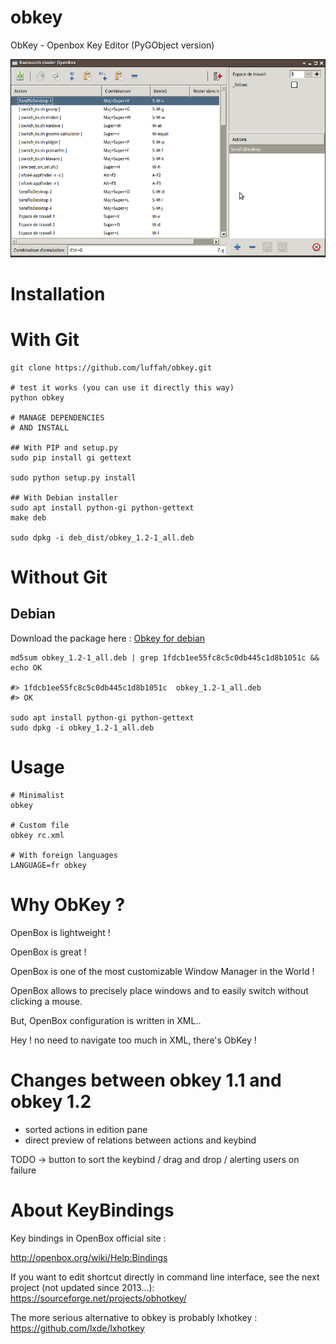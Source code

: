 # obkey
ObKey - Openbox Key Editor (PyGObject version)

![ObKey](wiki/screenshot_obkey.png)


# Installation

# With Git
```shell
git clone https://github.com/luffah/obkey.git

# test it works (you can use it directly this way)
python obkey

# MANAGE DEPENDENCIES
# AND INSTALL

## With PIP and setup.py
sudo pip install gi gettext

sudo python setup.py install

## With Debian installer 
sudo apt install python-gi python-gettext
make deb

sudo dpkg -i deb_dist/obkey_1.2-1_all.deb
```

# Without Git

## Debian

Download the package here : [Obkey for debian](https://github.com/luffah/obkey/raw/master/deb_dist/obkey_1.2-1_all.deb)


```shell
md5sum obkey_1.2-1_all.deb | grep 1fdcb1ee55fc8c5c0db445c1d8b1051c && echo OK

#> 1fdcb1ee55fc8c5c0db445c1d8b1051c  obkey_1.2-1_all.deb
#> OK

sudo apt install python-gi python-gettext
sudo dpkg -i obkey_1.2-1_all.deb
```

# Usage
```shell
# Minimalist
obkey

# Custom file
obkey rc.xml

# With foreign languages
LANGUAGE=fr obkey

```

# Why ObKey ?
OpenBox is lightweight !

OpenBox is great !

OpenBox is one of the most customizable Window Manager in the World !

OpenBox allows to precisely place windows and to easily switch without clicking a mouse.

But, OpenBox configuration is written in XML..

Hey ! no need to navigate too much in XML, there's ObKey !


# Changes between obkey 1.1 and obkey 1.2 
- sorted actions in edition pane
- direct preview of relations between actions and keybind

TODO -> button to sort the keybind / drag and drop / alerting users on failure

# About KeyBindings
Key bindings in OpenBox official site :

http://openbox.org/wiki/Help:Bindings

If you want to edit shortcut directly in  command line interface,
see the next project (not updated since 2013...): https://sourceforge.net/projects/obhotkey/

The more serious alternative to obkey is probably lxhotkey : https://github.com/lxde/lxhotkey

